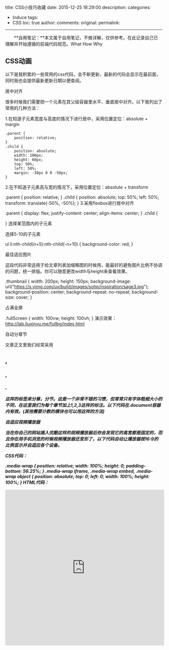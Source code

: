 title: CSS小技巧收藏
date: 2015-12-25 18:29:00
description: 
categories: 
- Induce
tags:
- CSS
toc: true
author:
comments:
original:
permalink: 
---

　　**自用笔记：**本文属于自用笔记，不做详解，仅供参考。在此记录自己已理解并开始遵循的前端代码规范。What How Why
<!-- more -->
[]()

## CSS动画


以下是我积累的一些常用的css代码，会不断更新，最新的代码会显示在最前面，同时我也会提供最新更新日期以便查阅。

居中对齐

很多时候我们需要把一个元素在其父级容器里水平、垂直居中对齐。以下我列出了常用的几种方法：

1.在知道子元素宽度与高度的情况下进行居中，采用位置定位：absolute + margin

```
.parent {
	position: relative;
}
.child {
	position: absolute;
	width: 100px;
	height: 60px;
	top: 50%;
	left: 50%;
	margin: -30px 0 0 -50px;
}
```

2.在不知道子元素高与宽的情况下，采用位置定位：absolute + transform


.parent {
	position: relative;
}
.child {
	position: absolute;
	top: 50%;
	left: 50%;
	transform: translate(-50%, -50%);
}
3.采用flexbox进行居中对齐


.parent {
    display: flex;
    justify-content: center;
    align-items: center;
}
.child {
	
}
选择某范围内的子元素

选择5-10的子元素


ul li:nth-child(n+5):nth-child(-n+10) {
    background-color: red;
}


最佳适应图片

这段代码非常适用于给文章列表加缩略图的时候用，能最好的避免图片比例不协调的问题，统一排版。你可以随意更改width与height来查看效果。



.thumbnail {
    width: 200px;
    height: 150px;
    background-image: url("https://s.yimg.com/uy/build/images/sohp/inspiration/sage3.jpg");
    background-position: center;
    background-repeat: no-repeat;
    background-size: cover;
}


占满全屏


.fullScreen {
    width: 100vw;
    height: 100vh;
}
演示效果：http://lab.liuxinyu.me/fullbg/index.html

自动分章节

文章正文里我们经常采用<h2>, <h3>, <h4>, <h5>这样的标签来分章，分节。这是一个非常不错的习惯，但常常只有字体粗细大小的不同，在这里我们为每个章节加上1,2,3这样的标注。以下代码在.document容器内有效。(其他需要计数的模块也可以用这样的方法)


自适应视频播放器

当在你自己的网站插入优酷这样的视频播放器后你会发现它的高宽都是固定的，而且你在用手机浏览的时候视频播放器还变形了，以下代码自动让播放器按16:9的比例显示并自适应各个设备。

CSS代码：


.media-wrap {
    position: relative;
    width: 100%;
    height: 0;
    padding-bottom: 56.25%;
}
.media-wrap iframe,
.media-wrap embed,
.media-wrap object {
    position: absolute;
    top: 0;
    left: 0;
    width: 100%;
    height: 100%;
}
HTML代码：


<div class="media-wrap">
<iframe height=498 width=510 src="http://player.youku.com/embed/XMTQzOTUyNjAyMA==" frameborder=0 allowfullscreen></iframe>
</div>